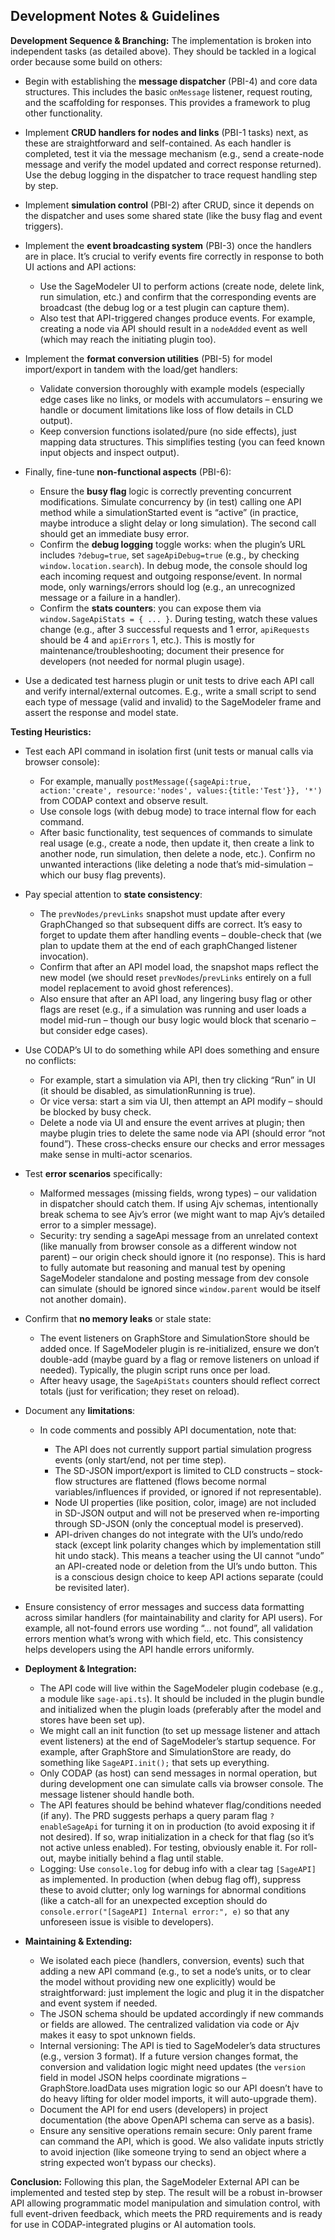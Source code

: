 ## Development Notes & Guidelines

**Development Sequence & Branching:** The implementation is broken into independent tasks (as detailed above). They should be tackled in a logical order because some build on others:

* Begin with establishing the **message dispatcher** (PBI-4) and core data structures. This includes the basic `onMessage` listener, request routing, and the scaffolding for responses. This provides a framework to plug other functionality.  
    
* Implement **CRUD handlers for nodes and links** (PBI-1 tasks) next, as these are straightforward and self-contained. As each handler is completed, test it via the message mechanism (e.g., send a create-node message and verify the model updated and correct response returned). Use the debug logging in the dispatcher to trace request handling step by step.  
    
* Implement **simulation control** (PBI-2) after CRUD, since it depends on the dispatcher and uses some shared state (like the busy flag and event triggers).  
    
* Implement the **event broadcasting system** (PBI-3) once the handlers are in place. It’s crucial to verify events fire correctly in response to both UI actions and API actions:  
    
  * Use the SageModeler UI to perform actions (create node, delete link, run simulation, etc.) and confirm that the corresponding events are broadcast (the debug log or a test plugin can capture them).  
  * Also test that API-triggered changes produce events. For example, creating a node via API should result in a `nodeAdded` event as well (which may reach the initiating plugin too).


* Implement the **format conversion utilities** (PBI-5) for model import/export in tandem with the load/get handlers:  
    
  * Validate conversion thoroughly with example models (especially edge cases like no links, or models with accumulators – ensuring we handle or document limitations like loss of flow details in CLD output).  
  * Keep conversion functions isolated/pure (no side effects), just mapping data structures. This simplifies testing (you can feed known input objects and inspect output).


* Finally, fine-tune **non-functional aspects** (PBI-6):  
    
  * Ensure the **busy flag** logic is correctly preventing concurrent modifications. Simulate concurrency by (in test) calling one API method while a simulationStarted event is “active” (in practice, maybe introduce a slight delay or long simulation). The second call should get an immediate busy error.  
  * Confirm the **debug logging** toggle works: when the plugin’s URL includes `?debug=true`, set `sageApiDebug=true` (e.g., by checking `window.location.search`). In debug mode, the console should log each incoming request and outgoing response/event. In normal mode, only warnings/errors should log (e.g., an unrecognized message or a failure in a handler).  
  * Confirm the **stats counters**: you can expose them via `window.SageApiStats = { ... }`. During testing, watch these values change (e.g., after 3 successful requests and 1 error, `apiRequests` should be 4 and `apiErrors` 1, etc.). This is mostly for maintenance/troubleshooting; document their presence for developers (not needed for normal plugin usage).


* Use a dedicated test harness plugin or unit tests to drive each API call and verify internal/external outcomes. E.g., write a small script to send each type of message (valid and invalid) to the SageModeler frame and assert the response and model state.

**Testing Heuristics:**

* Test each API command in isolation first (unit tests or manual calls via browser console):  
    
  * For example, manually `postMessage({sageApi:true, action:'create', resource:'nodes', values:{title:'Test'}}, '*')` from CODAP context and observe result.  
  * Use console logs (with debug mode) to trace internal flow for each command.  
  * After basic functionality, test sequences of commands to simulate real usage (e.g., create a node, then update it, then create a link to another node, run simulation, then delete a node, etc.). Confirm no unwanted interactions (like deleting a node that’s mid-simulation – which our busy flag prevents).


* Pay special attention to **state consistency**:  
    
  * The `prevNodes/prevLinks` snapshot must update after every GraphChanged so that subsequent diffs are correct. It’s easy to forget to update them after handling events – double-check that (we plan to update them at the end of each graphChanged listener invocation).  
  * Confirm that after an API model load, the snapshot maps reflect the new model (we should reset `prevNodes`/`prevLinks` entirely on a full model replacement to avoid ghost references).  
  * Also ensure that after an API load, any lingering busy flag or other flags are reset (e.g., if a simulation was running and user loads a model mid-run – though our busy logic would block that scenario – but consider edge cases).


* Use CODAP’s UI to do something while API does something and ensure no conflicts:  
    
  * For example, start a simulation via API, then try clicking “Run” in UI (it should be disabled, as simulationRunning is true).  
  * Or vice versa: start a sim via UI, then attempt an API modify – should be blocked by busy check.  
  * Delete a node via UI and ensure the event arrives at plugin; then maybe plugin tries to delete the same node via API (should error “not found”). These cross-checks ensure our checks and error messages make sense in multi-actor scenarios.


* Test **error scenarios** specifically:  
    
  * Malformed messages (missing fields, wrong types) – our validation in dispatcher should catch them. If using Ajv schemas, intentionally break schema to see Ajv’s error (we might want to map Ajv’s detailed error to a simpler message).  
  * Security: try sending a sageApi message from an unrelated context (like manually from browser console as a different window not parent) – our origin check should ignore it (no response). This is hard to fully automate but reasoning and manual test by opening SageModeler standalone and posting message from dev console can simulate (should be ignored since `window.parent` would be itself not another domain).


* Confirm that **no memory leaks** or stale state:  
    
  * The event listeners on GraphStore and SimulationStore should be added once. If SageModeler plugin is re-initialized, ensure we don’t double-add (maybe guard by a flag or remove listeners on unload if needed). Typically, the plugin script runs once per load.  
  * After heavy usage, the `SageApiStats` counters should reflect correct totals (just for verification; they reset on reload).


* Document any **limitations**:  
    
  * In code comments and possibly API documentation, note that:  
      
    * The API does not currently support partial simulation progress events (only start/end, not per time step).  
    * The SD-JSON import/export is limited to CLD constructs – stock-flow structures are flattened (flows become normal variables/influences if provided, or ignored if not representable).  
    * Node UI properties (like position, color, image) are not included in SD-JSON output and will not be preserved when re-importing through SD-JSON (only the conceptual model is preserved).  
    * API-driven changes do not integrate with the UI’s undo/redo stack (except link polarity changes which by implementation still hit undo stack). This means a teacher using the UI cannot “undo” an API-created node or deletion from the UI’s undo button. This is a conscious design choice to keep API actions separate (could be revisited later).


* Ensure consistency of error messages and success data formatting across similar handlers (for maintainability and clarity for API users). For example, all not-found errors use wording “... not found”, all validation errors mention what’s wrong with which field, etc. This consistency helps developers using the API handle errors uniformly.  
    
* **Deployment & Integration:**  
    
  * The API code will live within the SageModeler plugin codebase (e.g., a module like `sage-api.ts`). It should be included in the plugin bundle and initialized when the plugin loads (preferably after the model and stores have been set up).  
  * We might call an init function (to set up message listener and attach event listeners) at the end of SageModeler’s startup sequence. For example, after GraphStore and SimulationStore are ready, do something like `SageAPI.init();` that sets up everything.  
  * Only CODAP (as host) can send messages in normal operation, but during development one can simulate calls via browser console. The message listener should handle both.  
  * The API features should be behind whatever flag/conditions needed (if any). The PRD suggests perhaps a query param flag `?enableSageApi` for turning it on in production (to avoid exposing it if not desired). If so, wrap initialization in a check for that flag (so it’s not active unless enabled). For testing, obviously enable it. For roll-out, maybe initially behind a flag until stable.  
  * Logging: Use `console.log` for debug info with a clear tag `[SageAPI]` as implemented. In production (when debug flag off), suppress these to avoid clutter; only log warnings for abnormal conditions (like a catch-all for an unexpected exception should do `console.error("[SageAPI] Internal error:", e)` so that any unforeseen issue is visible to developers).


* **Maintaining & Extending:**  
    
  * We isolated each piece (handlers, conversion, events) such that adding a new API command (e.g., to set a node’s units, or to clear the model without providing new one explicitly) would be straightforward: just implement the logic and plug it in the dispatcher and event system if needed.  
  * The JSON schema should be updated accordingly if new commands or fields are allowed. The centralized validation via code or Ajv makes it easy to spot unknown fields.  
  * Internal versioning: The API is tied to SageModeler’s data structures (e.g., version 3 format). If a future version changes format, the conversion and validation logic might need updates (the `version` field in model JSON helps coordinate migrations – GraphStore.loadData uses migration logic so our API doesn’t have to do heavy lifting for older model imports, it will auto-upgrade them).  
  * Document the API for end users (developers) in project documentation (the above OpenAPI schema can serve as a basis).  
  * Ensure any sensitive operations remain secure: Only parent frame can command the API, which is good. We also validate inputs strictly to avoid injection (like someone trying to send an object where a string expected won’t bypass our checks).

**Conclusion:** Following this plan, the SageModeler External API can be implemented and tested step by step. The result will be a robust in-browser API allowing programmatic model manipulation and simulation control, with full event-driven feedback, which meets the PRD requirements and is ready for use in CODAP-integrated plugins or AI automation tools.
